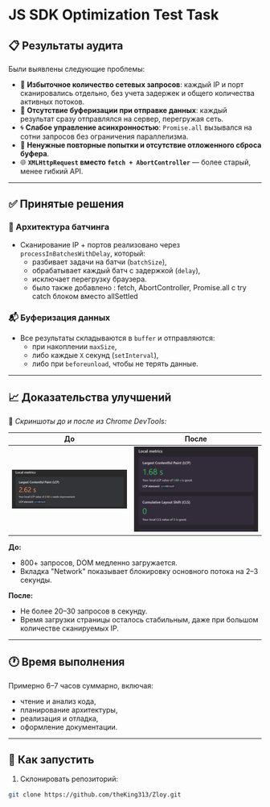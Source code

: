 # JS SDK Optimization Test Task

## 📋 Результаты аудита

Были выявлены следующие проблемы:
- 📡 **Избыточное количество сетевых запросов**: каждый IP и порт сканировались отдельно, без учета задержек и общего количества активных потоков.
- 🧠 **Отсутствие буферизации при отправке данных**: каждый результат сразу отправлялся на сервер, перегружая сеть.
- 🌀 **Слабое управление асинхронностью**: `Promise.all` вызывался на сотни запросов без ограничения параллелизма.
- 🔁 **Ненужные повторные попытки и отсутствие отложенного сброса буфера**.
- 🌐 **`XMLHttpRequest` вместо `fetch + AbortController`** — более старый, менее гибкий API.

---

## ✅ Принятые решения

### 🧱 Архитектура батчинга

- Сканирование IP + портов реализовано через `processInBatchesWithDelay`, который:
  - разбивает задачи на батчи (`batchSize`),
  - обрабатывает каждый батч с задержкой (`delay`),
  - исключает перегрузку браузера.
  -  было также добавлено : fetch, AbortController, Promise.all c try catch блоком вместо allSettled

### 📬 Буферизация данных

- Все результаты складываются в `buffer` и отправляются:
  - при накоплении `maxSize`,
  - либо каждые `X` секунд (`setInterval`),
  - либо при `beforeunload`, чтобы не терять данные.


---

## 📈 Доказательства улучшений

📸 _Скриншоты до и после из Chrome DevTools:_

| До | После |
|----|-------|
| ![before](./screenshots/before.jpg) | ![after](./screenshots/after.jpg) |

**До:**
- 800+ запросов, DOM медленно загружается.
- Вкладка "Network" показывает блокировку основного потока на 2–3 секунды.

**После:**
- Не более 20–30 запросов в секунду.
- Время загрузки страницы осталось стабильным, даже при большом количестве сканируемых IP.

---



## 🕐 Время выполнения

Примерно 6–7 часов суммарно, включая:

- чтение и анализ кода,
- планирование архитектуры,
- реализация и отладка,
- оформление документации.

---

## 🚀 Как запустить

1. Склонировать репозиторий:

```bash
git clone https://github.com/theKing313/Zloy.git
